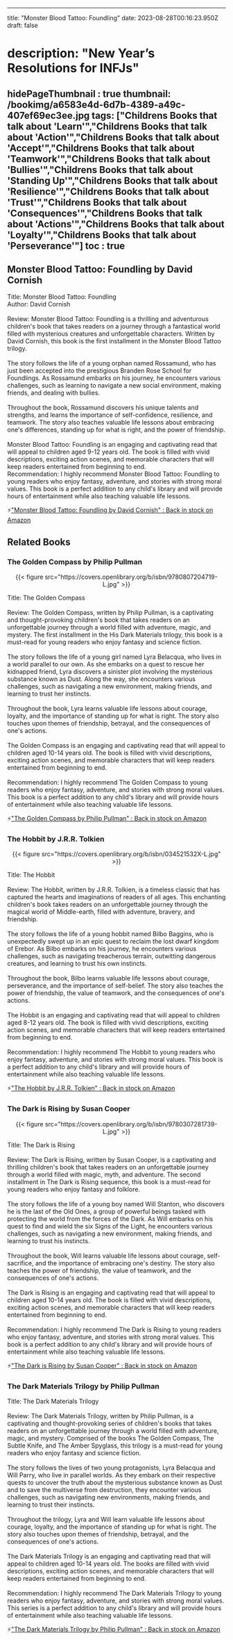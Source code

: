
---
title: "Monster Blood Tattoo: Foundling"
date: 2023-08-28T00:16:23.950Z
draft: false
# description: "New Year’s Resolutions for INFJs"
hidePageThumbnail : true
thumbnail: /bookimg/a6583e4d-6d7b-4389-a49c-407ef69ec3ee.jpg
tags: ["Childrens Books that talk about 'Learn'","Childrens Books that talk about 'Action'","Childrens Books that talk about 'Accept'","Childrens Books that talk about 'Teamwork'","Childrens Books that talk about 'Bullies'","Childrens Books that talk about 'Standing Up'","Childrens Books that talk about 'Resilience'","Childrens Books that talk about 'Trust'","Childrens Books that talk about 'Consequences'","Childrens Books that talk about 'Actions'","Childrens Books that talk about 'Loyalty'","Childrens Books that talk about 'Perseverance'"]
toc : true
---
## Monster Blood Tattoo: Foundling by David Cornish

Title: Monster Blood Tattoo: Foundling</br>
Author: David Cornish</br></br>
Review: Monster Blood Tattoo: Foundling is a thrilling and adventurous children's book that takes readers on a journey through a fantastical world filled with mysterious creatures and unforgettable characters. Written by David Cornish, this book is the first installment in the Monster Blood Tattoo trilogy.</br></br>
The story follows the life of a young orphan named Rossamund, who has just been accepted into the prestigious Branden Rose School for Foundlings. As Rossamund embarks on his journey, he encounters various challenges, such as learning to navigate a new social environment, making friends, and dealing with bullies.</br></br>
Throughout the book, Rossamund discovers his unique talents and strengths, and learns the importance of self-confidence, resilience, and teamwork. The story also teaches valuable life lessons about embracing one's differences, standing up for what is right, and the power of friendship.</br></br>
Monster Blood Tattoo: Foundling is an engaging and captivating read that will appeal to children aged 9-12 years old. The book is filled with vivid descriptions, exciting action scenes, and memorable characters that will keep readers entertained from beginning to end.</br>
Recommendation: I highly recommend Monster Blood Tattoo: Foundling to young readers who enjoy fantasy, adventure, and stories with strong moral values. This book is a perfect addition to any child's library and will provide hours of entertainment while also teaching valuable life lessons.</br>

<p>⚡<a id="aflink" href="https://www.amazon.com/gp/search?ie=UTF8&tag=klayu00-20&linkCode=ur2&linkId=6639bed89a8ad8dd2705e40644eb43d3&camp=1789&creative=9325&index=books&keywords=Monster Blood Tattoo: Foundling by David Cornish" class="one" target="_blank" title='"Monster Blood Tattoo: Foundling by David Cornish" : Back in stock on Amazon'>"Monster Blood Tattoo: Foundling by David Cornish" : Back in stock on Amazon</a></p>

## Related Books
### The Golden Compass by Philip Pullman
<center>
{{< figure src="https://covers.openlibrary.org/b/isbn/9780807204719-L.jpg" >}}
</center>

Title: The Golden Compass</br></br>
Review: The Golden Compass, written by Philip Pullman, is a captivating and thought-provoking children's book that takes readers on an unforgettable journey through a world filled with adventure, magic, and mystery. The first installment in the His Dark Materials trilogy, this book is a must-read for young readers who enjoy fantasy and science fiction.</br></br>
The story follows the life of a young girl named Lyra Belacqua, who lives in a world parallel to our own. As she embarks on a quest to rescue her kidnapped friend, Lyra discovers a sinister plot involving the mysterious substance known as Dust. Along the way, she encounters various challenges, such as navigating a new environment, making friends, and learning to trust her instincts.</br></br>
Throughout the book, Lyra learns valuable life lessons about courage, loyalty, and the importance of standing up for what is right. The story also touches upon themes of friendship, betrayal, and the consequences of one's actions.</br></br>
The Golden Compass is an engaging and captivating read that will appeal to children aged 10-14 years old. The book is filled with vivid descriptions, exciting action scenes, and memorable characters that will keep readers entertained from beginning to end.</br></br>
Recommendation: I highly recommend The Golden Compass to young readers who enjoy fantasy, adventure, and stories with strong moral values. This book is a perfect addition to any child's library and will provide hours of entertainment while also teaching valuable life lessons.</br>

<p>⚡<a id="aflink" href="https://www.amazon.com/gp/search?ie=UTF8&tag=klayu00-20&linkCode=ur2&linkId=6639bed89a8ad8dd2705e40644eb43d3&camp=1789&creative=9325&index=books&keywords=The Golden Compass by Philip Pullman" class="one" target="_blank" title='"The Golden Compass by Philip Pullman" : Back in stock on Amazon'>"The Golden Compass by Philip Pullman" : Back in stock on Amazon</a></p>

### The Hobbit by J.R.R. Tolkien
<center>
{{< figure src="https://covers.openlibrary.org/b/isbn/034521532X-L.jpg" >}}
</center>

Title: The Hobbit</br></br>
Review: The Hobbit, written by J.R.R. Tolkien, is a timeless classic that has captured the hearts and imaginations of readers of all ages. This enchanting children's book takes readers on an unforgettable journey through the magical world of Middle-earth, filled with adventure, bravery, and friendship.</br></br>
The story follows the life of a young hobbit named Bilbo Baggins, who is unexpectedly swept up in an epic quest to reclaim the lost dwarf kingdom of Erebor. As Bilbo embarks on his journey, he encounters various challenges, such as navigating treacherous terrain, outwitting dangerous creatures, and learning to trust his own instincts.</br></br>
Throughout the book, Bilbo learns valuable life lessons about courage, perseverance, and the importance of self-belief. The story also teaches the power of friendship, the value of teamwork, and the consequences of one's actions.</br></br>
The Hobbit is an engaging and captivating read that will appeal to children aged 8-12 years old. The book is filled with vivid descriptions, exciting action scenes, and memorable characters that will keep readers entertained from beginning to end.</br></br>
Recommendation: I highly recommend The Hobbit to young readers who enjoy fantasy, adventure, and stories with strong moral values. This book is a perfect addition to any child's library and will provide hours of entertainment while also teaching valuable life lessons.</br>

<p>⚡<a id="aflink" href="https://www.amazon.com/gp/search?ie=UTF8&tag=klayu00-20&linkCode=ur2&linkId=6639bed89a8ad8dd2705e40644eb43d3&camp=1789&creative=9325&index=books&keywords=The Hobbit by J.R.R. Tolkien" class="one" target="_blank" title='"The Hobbit by J.R.R. Tolkien" : Back in stock on Amazon'>"The Hobbit by J.R.R. Tolkien" : Back in stock on Amazon</a></p>

### The Dark is Rising by Susan Cooper
<center>
{{< figure src="https://covers.openlibrary.org/b/isbn/9780307281739-L.jpg" >}}
</center>

Title: The Dark is Rising</br></br>
Review: The Dark is Rising, written by Susan Cooper, is a captivating and thrilling children's book that takes readers on an unforgettable journey through a world filled with magic, myth, and adventure. The second installment in The Dark is Rising sequence, this book is a must-read for young readers who enjoy fantasy and folklore.</br></br>
The story follows the life of a young boy named Will Stanton, who discovers he is the last of the Old Ones, a group of powerful beings tasked with protecting the world from the forces of the Dark. As Will embarks on his quest to find and wield the six Signs of the Light, he encounters various challenges, such as navigating a new environment, making friends, and learning to trust his instincts.</br></br>
Throughout the book, Will learns valuable life lessons about courage, self-sacrifice, and the importance of embracing one's destiny. The story also teaches the power of friendship, the value of teamwork, and the consequences of one's actions.</br></br>
The Dark is Rising is an engaging and captivating read that will appeal to children aged 10-14 years old. The book is filled with vivid descriptions, exciting action scenes, and memorable characters that will keep readers entertained from beginning to end.</br></br>
Recommendation: I highly recommend The Dark is Rising to young readers who enjoy fantasy, adventure, and stories with strong moral values. This book is a perfect addition to any child's library and will provide hours of entertainment while also teaching valuable life lessons.</br>

<p>⚡<a id="aflink" href="https://www.amazon.com/gp/search?ie=UTF8&tag=klayu00-20&linkCode=ur2&linkId=6639bed89a8ad8dd2705e40644eb43d3&camp=1789&creative=9325&index=books&keywords=The Dark is Rising by Susan Cooper" class="one" target="_blank" title='"The Dark is Rising by Susan Cooper" : Back in stock on Amazon'>"The Dark is Rising by Susan Cooper" : Back in stock on Amazon</a></p>

### The Dark Materials Trilogy by Philip Pullman
Title: The Dark Materials Trilogy</br></br>
Review: The Dark Materials Trilogy, written by Philip Pullman, is a captivating and thought-provoking series of children's books that takes readers on an unforgettable journey through a world filled with adventure, magic, and mystery. Comprised of the books The Golden Compass, The Subtle Knife, and The Amber Spyglass, this trilogy is a must-read for young readers who enjoy fantasy and science fiction.</br></br>
The story follows the lives of two young protagonists, Lyra Belacqua and Will Parry, who live in parallel worlds. As they embark on their respective quests to uncover the truth about the mysterious substance known as Dust and to save the multiverse from destruction, they encounter various challenges, such as navigating new environments, making friends, and learning to trust their instincts.</br></br>
Throughout the trilogy, Lyra and Will learn valuable life lessons about courage, loyalty, and the importance of standing up for what is right. The story also touches upon themes of friendship, betrayal, and the consequences of one's actions.</br></br>
The Dark Materials Trilogy is an engaging and captivating read that will appeal to children aged 10-14 years old. The books are filled with vivid descriptions, exciting action scenes, and memorable characters that will keep readers entertained from beginning to end.</br></br>
Recommendation: I highly recommend The Dark Materials Trilogy to young readers who enjoy fantasy, adventure, and stories with strong moral values. This series is a perfect addition to any child's library and will provide hours of entertainment while also teaching valuable life lessons.</br>

<p>⚡<a id="aflink" href="https://www.amazon.com/gp/search?ie=UTF8&tag=klayu00-20&linkCode=ur2&linkId=6639bed89a8ad8dd2705e40644eb43d3&camp=1789&creative=9325&index=books&keywords=The Dark Materials Trilogy by Philip Pullman" class="one" target="_blank" title='"The Dark Materials Trilogy by Philip Pullman" : Back in stock on Amazon'>"The Dark Materials Trilogy by Philip Pullman" : Back in stock on Amazon</a></p>
